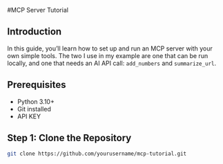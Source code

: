 #MCP Server Tutorial

## Introduction
In this guide, you’ll learn how to set up and run an MCP server with your own simple tools. The two I use in my example are one that can be run locally, and one that needs an AI API call: `add_numbers` and `summarize_url`.

## Prerequisites
- Python 3.10+
- Git installed
- API KEY
## Step 1: Clone the Repository
```bash
git clone https://github.com/yourusername/mcp-tutorial.git

